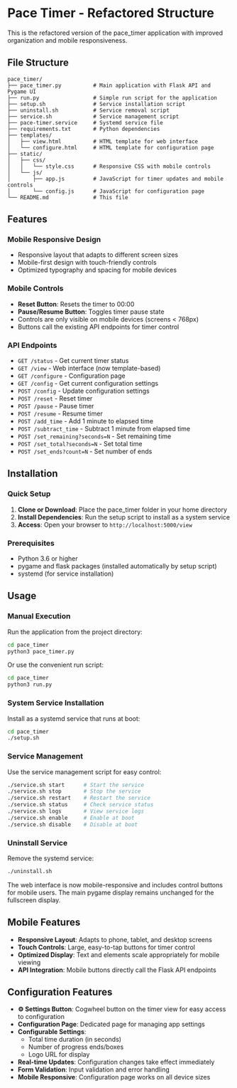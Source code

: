 # Pace Timer - Refactored Structure

This is the refactored version of the pace_timer application with improved organization and mobile responsiveness.

## File Structure

```
pace_timer/
├── pace_timer.py          # Main application with Flask API and Pygame UI
├── run.py                 # Simple run script for the application
├── setup.sh               # Service installation script
├── uninstall.sh           # Service removal script
├── service.sh             # Service management script
├── pace-timer.service     # Systemd service file
├── requirements.txt       # Python dependencies
├── templates/
│   ├── view.html          # HTML template for web interface
│   └── configure.html     # HTML template for configuration page
├── static/
│   ├── css/
│   │   └── style.css      # Responsive CSS with mobile controls
│   └── js/
│       ├── app.js         # JavaScript for timer updates and mobile controls
│       └── config.js      # JavaScript for configuration page
└── README.md              # This file
```

## Features

### Mobile Responsive Design
- Responsive layout that adapts to different screen sizes
- Mobile-first design with touch-friendly controls
- Optimized typography and spacing for mobile devices

### Mobile Controls
- **Reset Button**: Resets the timer to 00:00
- **Pause/Resume Button**: Toggles timer pause state
- Controls are only visible on mobile devices (screens < 768px)
- Buttons call the existing API endpoints for timer control

### API Endpoints
- `GET /status` - Get current timer status
- `GET /view` - Web interface (now template-based)
- `GET /configure` - Configuration page
- `GET /config` - Get current configuration settings
- `POST /config` - Update configuration settings
- `POST /reset` - Reset timer
- `POST /pause` - Pause timer
- `POST /resume` - Resume timer
- `POST /add_time` - Add 1 minute to elapsed time
- `POST /subtract_time` - Subtract 1 minute from elapsed time
- `POST /set_remaining?seconds=N` - Set remaining time
- `POST /set_total?seconds=N` - Set total time
- `POST /set_ends?count=N` - Set number of ends

## Installation

### Quick Setup
1. **Clone or Download**: Place the pace_timer folder in your home directory
2. **Install Dependencies**: Run the setup script to install as a system service
3. **Access**: Open your browser to `http://localhost:5000/view`

### Prerequisites
- Python 3.6 or higher
- pygame and flask packages (installed automatically by setup script)
- systemd (for service installation)

## Usage

### Manual Execution
Run the application from the project directory:
```bash
cd pace_timer
python3 pace_timer.py
```

Or use the convenient run script:
```bash
cd pace_timer
python3 run.py
```

### System Service Installation
Install as a systemd service that runs at boot:
```bash
cd pace_timer
./setup.sh
```

### Service Management
Use the service management script for easy control:
```bash
./service.sh start      # Start the service
./service.sh stop       # Stop the service
./service.sh restart    # Restart the service
./service.sh status     # Check service status
./service.sh logs       # View service logs
./service.sh enable     # Enable at boot
./service.sh disable    # Disable at boot
```

### Uninstall Service
Remove the systemd service:
```bash
./uninstall.sh
```

The web interface is now mobile-responsive and includes control buttons for mobile users. The main pygame display remains unchanged for the fullscreen display.

## Mobile Features

- **Responsive Layout**: Adapts to phone, tablet, and desktop screens
- **Touch Controls**: Large, easy-to-tap buttons for timer control
- **Optimized Display**: Text and elements scale appropriately for mobile viewing
- **API Integration**: Mobile buttons directly call the Flask API endpoints

## Configuration Features

- **⚙️ Settings Button**: Cogwheel button on the timer view for easy access to configuration
- **Configuration Page**: Dedicated page for managing app settings
- **Configurable Settings**:
  - Total time duration (in seconds)
  - Number of progress ends/boxes
  - Logo URL for display
- **Real-time Updates**: Configuration changes take effect immediately
- **Form Validation**: Input validation and error handling
- **Mobile Responsive**: Configuration page works on all device sizes
